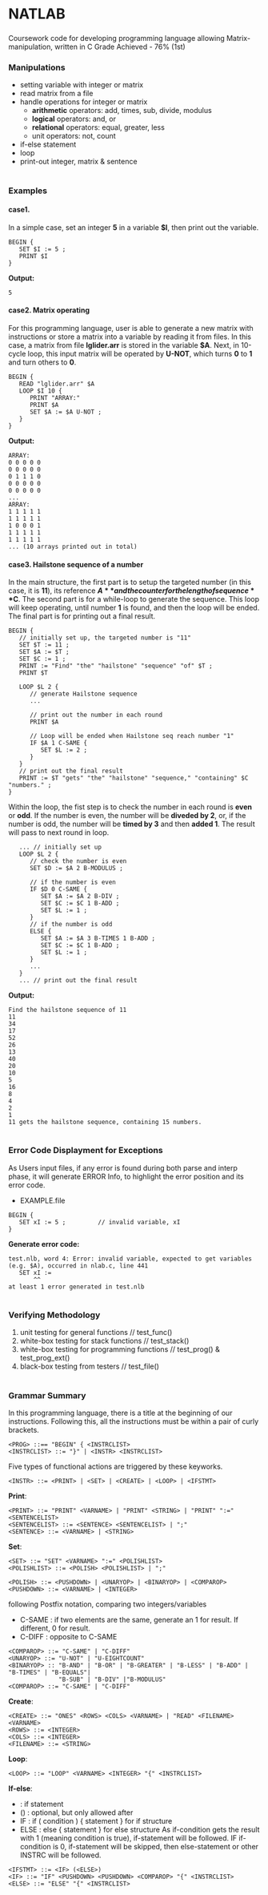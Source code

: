 # NATLAB
###
Coursework code for developing programming language allowing Matrix-manipulation, written in C
Grade Achieved - 76% (1st)

### Manipulations
- setting variable with integer or matrix
- read matrix from a file
- handle operations for integer or matrix
  - **arithmetic** operators: add, times, sub, divide, modulus
  - **logical** operators: and, or
  - **relational** operators: equal, greater, less
  - unit operators: not, count 
- if-else statement
- loop
- print-out integer, matrix & sentence
#
### Examples
#### case1. 
In a simple case, set an integer **5** in a variable **$I**, then print out the variable.
```
BEGIN {
   SET $I := 5 ;
   PRINT $I
}
```
**Output:**
```
5
```
#### case2. Matrix operating
For this programming language, user is able to generate a new matrix with instructions or store a matrix into a variable by reading it from files. In this case, a matrix from file **lglider.arr** is stored in the variable **$A**. Next, in 10-cycle loop, this input matrix will be operated by **U-NOT**, which turns **0** to **1** and turn others to **0**.
```
BEGIN {
   READ "lglider.arr" $A
   LOOP $I 10 {
      PRINT "ARRAY:"
      PRINT $A
      SET $A := $A U-NOT ;
   }
}
```
**Output:**
```
ARRAY:
0 0 0 0 0 
0 0 0 0 0 
0 1 1 1 0 
0 0 0 0 0 
0 0 0 0 0 
...
ARRAY:
1 1 1 1 1 
1 1 1 1 1 
1 0 0 0 1 
1 1 1 1 1 
1 1 1 1 1 
... (10 arrays printed out in total)
```

#### case3. Hailstone sequence of a number
In the main structure, the first part is to setup the targeted number (in this case, it is **11**), its reference **$A** and the counter for the length of sequence **$C**. The second part is for a while-loop to generate the sequence. This loop will keep operating, until number **1** is found, and then the loop will be ended. The final part is for printing out a final result.

```
BEGIN {
   // initially set up, the targeted number is "11"
   SET $T := 11 ;
   SET $A := $T ;
   SET $C := 1 ;
   PRINT := "Find" "the" "hailstone" "sequence" "of" $T ;
   PRINT $T

   LOOP $L 2 {
      // generate Hailstone sequence
      ...
      
      // print out the number in each round
      PRINT $A      
      
      // Loop will be ended when Hailstone seq reach number "1"
      IF $A 1 C-SAME {
         SET $L := 2 ;
      }
   }
   // print out the final result
   PRINT := $T "gets" "the" "hailstone" "sequence," "containing" $C "numbers." ;
}
```
Within the loop, the fist step is to check the number in each round is **even** or **odd**. If the number is even, the number will be **diveded by 2**, or, if the number is odd, the number will be **timed by 3** and then **added 1**. The result will pass to next round in loop.

```
   ... // initially set up
   LOOP $L 2 {
      // check the number is even
      SET $D := $A 2 B-MODULUS ;

      // if the number is even
      IF $D 0 C-SAME {
         SET $A := $A 2 B-DIV ;
         SET $C := $C 1 B-ADD ;
         SET $L := 1 ;
      }
      // if the number is odd
      ELSE {
         SET $A := $A 3 B-TIMES 1 B-ADD ;
         SET $C := $C 1 B-ADD ;
         SET $L := 1 ;
      }
      ...
   }
   ... // print out the final result
```
**Output:**
```
Find the hailstone sequence of 11 
11 
34 
17 
52 
26 
13 
40 
20 
10 
5 
16 
8 
4 
2 
1 
11 gets the hailstone sequence, containing 15 numbers. 
```

#
### Error Code Displayment for Exceptions
As Users input files, if any error is found during both parse and interp phase, it will generate ERROR Info, to highlight the error position and its error code.

- EXAMPLE.file
```
BEGIN {
   SET xI := 5 ;         // invalid variable, xI
}
```
**Generate error code:**
```
test.nlb, word 4: Error: invalid variable, expected to get variables (e.g. $A), occurred in nlab.c, line 441
   SET xI :=
       ^^
at least 1 error generated in test.nlb
```

#
### Verifying Methodology
1. unit testing for general functions             // test_func()
2. white-box testing for stack functions          // test_stack()
3. white-box testing for programming functions    // test_prog() & test_prog_ext()
4. black-box testing from testers                 // test_file()

#
### Grammar Summary
  In this programming language, there is a title at the beginning of our instructions. Following this, all the instructions must be within a pair of curly brackets.
```
<PROG> ::== "BEGIN" { <INSTRCLIST>
<INSTRCLIST> ::= "}" | <INSTR> <INSTRCLIST>
```  
  Five types of functional actions are triggered by these keyworks.
```
<INSTR> ::= <PRINT> | <SET> | <CREATE> | <LOOP> | <IFSTMT>
```
  **Print**: 
```
<PRINT> ::= "PRINT" <VARNAME> | "PRINT" <STRING> | "PRINT" ":=" <SENTENCELIST>
<SENTENCELIST> ::= <SENTENCE> <SENTENCELIST> | ";"
<SENTENCE> ::= <VARNAME> | <STRING>
```
  **Set**: 
  
```  
<SET> ::= "SET" <VARNAME> ":=" <POLISHLIST>
<POLISHLIST> ::= <POLISH> <POLISHLIST> | ";"

<POLISH> ::= <PUSHDOWN> | <UNARYOP> | <BINARYOP> | <COMPAROP>
<PUSHDOWN> ::= <VARNAME> | <INTEGER>
```

following Postfix notation, comparing two integers/variables
- C-SAME : if two elements are the same, generate an 1 for result. If different, 0 for result.
- C-DIFF : opposite to C-SAME
  
```
<COMPAROP> ::= "C-SAME" | "C-DIFF"
<UNARYOP> ::= "U-NOT" | "U-EIGHTCOUNT"
<BINARYOP> :: "B-AND" | "B-OR" | "B-GREATER" | "B-LESS" | "B-ADD" | "B-TIMES" | "B-EQUALS"|
              "B-SUB" | "B-DIV" |"B-MODULUS"
<COMPAROP> ::= "C-SAME" | "C-DIFF"
```
  
  **Create**: 
  
```
<CREATE> ::= "ONES" <ROWS> <COLS> <VARNAME> | "READ" <FILENAME> <VARNAME>
<ROWS> ::= <INTEGER>
<COLS> ::= <INTEGER>
<FILENAME> ::= <STRING>
```
  
  **Loop**: 
  
```
<LOOP> ::= "LOOP" <VARNAME> <INTEGER> "{" <INSTRCLIST>
```
  
  **If-else**: 
  - <IF>     : if statement
  - (<ELSE>) : optional, but only allowed after <IF>
  - IF : if ( condition ) { statement } for if structure
  - ELSE : else { statement } for else structure
As if-condition gets the result with 1 (meaning condition is true), if-statement will be followed.
IF if-condition is 0, if-statement will be skipped, then else-statement or other INSTRC will be followed.
  
```
<IFSTMT> ::= <IF> (<ELSE>)
<IF> ::= "IF" <PUSHDOWN> <PUSHDOWN> <COMPAROP> "{" <INSTRCLIST>
<ELSE> ::= "ELSE" "{" <INSTRCLIST>
```



